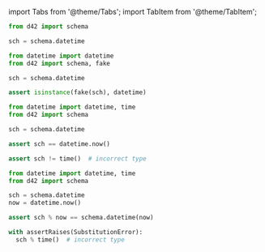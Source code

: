 import Tabs from '@theme/Tabs';
import TabItem from '@theme/TabItem';

<Tabs defaultValue={props.defaultTab}>
  <TabItem value="declare">

```python
from d42 import schema

sch = schema.datetime
```

  </TabItem>

  <TabItem value="generate">

```python
from datetime import datetime
from d42 import schema, fake

sch = schema.datetime

assert isinstance(fake(sch), datetime)
```

  </TabItem>

  <TabItem value="validate">

```python
from datetime import datetime, time
from d42 import schema

sch = schema.datetime

assert sch == datetime.now()
```

```python
assert sch != time()  # incorrect type
```

  </TabItem>

  <TabItem value="substitute">

```python
from datetime import datetime, time
from d42 import schema

sch = schema.datetime
now = datetime.now()

assert sch % now == schema.datetime(now)
```

```python
with assertRaises(SubstitutionError):
  sch % time()  # incorrect type
```

  </TabItem>

</Tabs>
